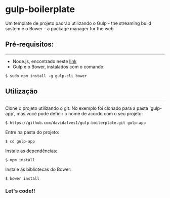 # gulp-boilerplate
Um template de projeto padrão utilizando o Gulp - the streaming build system e o Bower - a package manager for the web

## Pré-requisitos:
---
- Node.js, encontrado neste [link](https://nodejs.org/en/)
- Gulp e o Bower, instalados com o comando:

```
$ sudo npm install -g gulp-cli bower
```


## Utilização
---

Clone o projeto utilizando o git. No exemplo foi clonado para a pasta 'gulp-app', mas você pode definir o nome de acordo com o seu projeto:

```
$ https://github.com/davidalves1/gulp-boilerplate.git gulp-app
```
Entre na pasta do projeto:

```
$ cd gulp-app
```

Instale as dependências:

```
$ npm install
```

Instale as bibliotecas do Bower:

```
$ bower install
```

### Let's code!!
